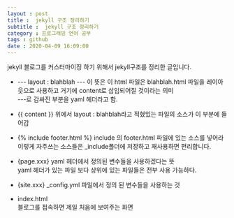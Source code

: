 ```yaml
---
layout : post
title :  jekyll 구조 정리하기
subtitle :  jekyll 구조 정리하기
category : 프로그래밍 언어 공부
tags : github
date : 2020-04-09 16:09:00
---
```


jekyll 블로그를 커스터마이징 하기 위해서 jekyll구조를 정리한 글입니다.


- --- layout : blahblah ---
이 뜻은 이 html 파일은 blahblah.html 파일을 레이아웃으로 사용하고 거기에 content로 삽입되어질 것이라는 의미  
---로 감싸진 부분을 yaml 헤더라고 함.


- {{ content }}
위에서 layout : blahblah라고 적혔있는 파일의 소스가 이 부분에 들어감  

- {% include footer.html %}
include 의 footer.html 파일에 있는 소스를 넣어라  
이렇게 자주쓰는 소스들은 \_include폴더에 저장하고 재사용하면 편리합니다.

- {page.xxx}
yaml 헤더에서 정의된 변수들을 사용하겠다는 뜻  
yaml 헤더가 있는 파일 보다 상위에 있는 파일들은 전부 사용 가능하다.  

- {site.xxx}
\_config.yml 파일에서 정의 된 변수들을 사용하는 것  


- index.html  
블로그를 접속하면 제일 처음에 보여주는 화면
